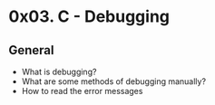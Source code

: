 # 0x03. C - Debugging

## General

* What is debugging?
* What are some methods of debugging manually?
* How to read the error messages
